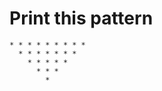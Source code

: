 # Print this pattern

```
* * * * * * * * *
  * * * * * * *
    * * * * *
      * * *
        *        
```
